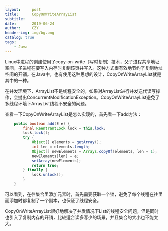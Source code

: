 ```yaml
---
layout:     post
title:      CopyOnWriteArrayList
subtitle:   
date:       2019-06-24
author:     CZY
header-img: img/bg.png
catalog: true
tags:
    - Java
---
```


Linux中进程的创建使用了copy-on-write（写时复制）技术，父子进程共享地址空间，子进程在要写入内存时复制该页并写入。这种方式很有效地节约了复制地址空间的开销。在Java中，也有使用这种思想的设计，CopyOnWriteArrayList就是其中的一种。

在并发环境下，ArrayList不是线程安全的，如果对ArrayList进行并发迭代读写操作，会抛出ConcurrentModificationException。CopyOnWriteArrayList避免了多线程环境下ArrayList线程不安全的问题。

查看一下CopyOnWriteArrayList是怎么实现的，首先看一下add方法：

```java
    public boolean add(E e) {
        final ReentrantLock lock = this.lock;
        lock.lock();
        try {
            Object[] elements = getArray();
            int len = elements.length;
            Object[] newElements = Arrays.copyOf(elements, len + 1);
            newElements[len] = e;
            setArray(newElements);
            return true;
        } finally {
            lock.unlock();
        }
    }
```

可以看到，在往集合里添加元素时，首先需要获取一个锁，避免了每个线程在往里面添加时都复制了一个副本，也保证了线程安全。

CopyOnWriteArrayList很好地解决了并发情况下List的线程安全问题，但是同时也引入了复制内存的开销，比较适合读多写少的场景，并且集合的大小也不能太大。